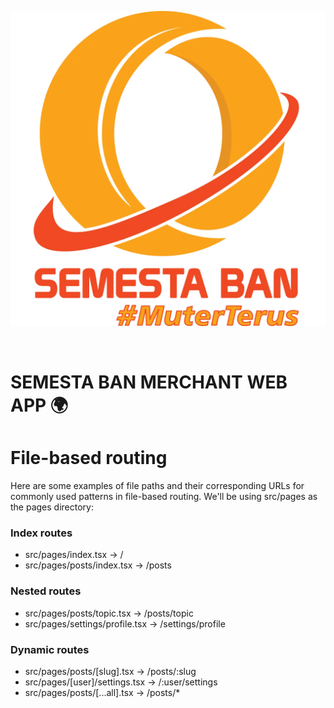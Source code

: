 <p align="center">
  <img src="src/assets/logo.png" alt="LOGO" ali>
</p>

<br/>

# SEMESTA BAN MERCHANT WEB APP 🌍

# File-based routing

Here are some examples of file paths and their corresponding URLs for commonly used patterns in file-based routing. We'll be using src/pages as the pages directory:

### Index routes

- src/pages/index.tsx -> /
- src/pages/posts/index.tsx -> /posts

### Nested routes

- src/pages/posts/topic.tsx -> /posts/topic
- src/pages/settings/profile.tsx -> /settings/profile

### Dynamic routes

- src/pages/posts/[slug].tsx -> /posts/:slug
- src/pages/[user]/settings.tsx -> /:user/settings
- src/pages/posts/[...all].tsx -> /posts/\*
